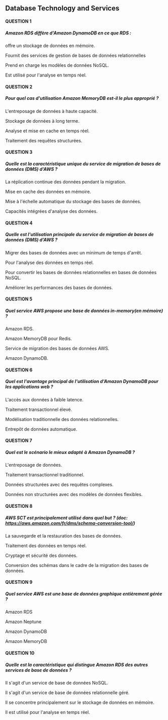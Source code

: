 ## Database Technology and Services

#### QUESTION 1

##### Amazon RDS diffère d'Amazon DynamoDB en ce que RDS :


offre un stockage de données en mémoire.


Fournit des services de gestion de bases de données relationnelles 


Prend en charge les modèles de données NoSQL.


Est utilisé pour l'analyse en temps réel.

#### QUESTION 2

##### Pour quel cas d'utilisation Amazon MemoryDB est-il le plus approprié ?


L'entreposage de données à haute capacité.


Stockage de données à long terme.


Analyse et mise en cache en temps réel. 


Traitement des requêtes structurées.

#### QUESTION 3

##### Quelle est la caractéristique unique du service de migration de bases de données (DMS) d'AWS ?


La réplication continue des données pendant la migration. 


Mise en cache des données en mémoire.


Mise à l'échelle automatique du stockage des bases de données.


Capacités intégrées d'analyse des données.

#### QUESTION 4

##### Quelle est l'utilisation principale du service de migration de bases de données (DMS) d'AWS ?


Migrer des bases de données avec un minimum de temps d'arrêt. 


Pour l'analyse des données en temps réel.


Pour convertir les bases de données relationnelles en bases de données NoSQL.


Améliorer les performances des bases de données.

#### QUESTION 5

##### Quel service AWS propose une base de données in-memory(en mémoire) ?


Amazon RDS.


Amazon MemoryDB pour Redis. 


Service de migration des bases de données AWS.


Amazon DynamoDB.

#### QUESTION 6

##### Quel est l'avantage principal de l'utilisation d'Amazon DynamoDB pour les applications web ?


L'accès aux données à faible latence. 


Traitement transactionnel élevé.


Modélisation traditionnelle des données relationnelles.


Entrepôt de données automatique.

#### QUESTION 7

##### Quel est le scénario le mieux adapté à Amazon DynamoDB ?


L'entreposage de données.


Traitement transactionnel traditionnel.


Données structurées avec des requêtes complexes.


Données non structurées avec des modèles de données flexibles. 

#### QUESTION 8

##### AWS SCT est principalement utilisé dans quel but ? (doc: https://aws.amazon.com/fr/dms/schema-conversion-tool/)


La sauvegarde et la restauration des bases de données.


Traitement des données en temps réel.


Cryptage et sécurité des données.


Conversion des schémas dans le cadre de la migration des bases de données. 

#### QUESTION 9

##### Quel service AWS est une base de données graphique entièrement gérée ?


Amazon RDS


Amazon Neptune 


Amazon DynamoDB


Amazon MemoryDB

#### QUESTION 10

##### Quelle est la caractéristique qui distingue Amazon RDS des autres services de base de données ?


Il s'agit d'un service de base de données NoSQL.


Il s'agit d'un service de base de données relationnelle géré. 


Il se concentre principalement sur le stockage de données en mémoire.


Il est utilisé pour l'analyse en temps réel.